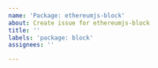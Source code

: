 ```yaml
---
name: 'Package: ethereumjs-block'
about: Create issue for ethereumjs-block
title: ''
labels: 'package: block'
assignees: ''

---
```



